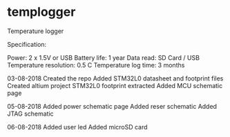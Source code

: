 # templogger
Temperature logger

Specification:

Power:					2 x 1.5V or USB
Battery life:			1 year
Data read:				SD Card / USB
Temperature resolution:	0.5 C
Temperature log time:	3 months

03-08-2018
Created the repo
Added STM32L0 datasheet and footprint files
Created altium project
STM32L0 footprint extracted
Added MCU schematic page

05-08-2018
Added power schematic page
Added reser schematic
Added JTAG schematic

06-08-2018
Added user led
Added microSD card